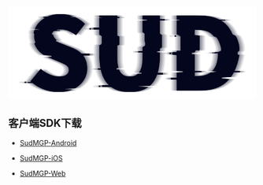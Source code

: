#

![SUD](../../Resource/logo.png)

## 客户端SDK下载
- [SudMGP-Android](https://github.com/SudTechnology/sud-mgp-android/releases)

- [SudMGP-iOS](https://github.com/SudTechnology/sud-mgp-ios/releases)

- [SudMGP-Web](https://www.npmjs.com/package/sudmgp-sdk-js)


